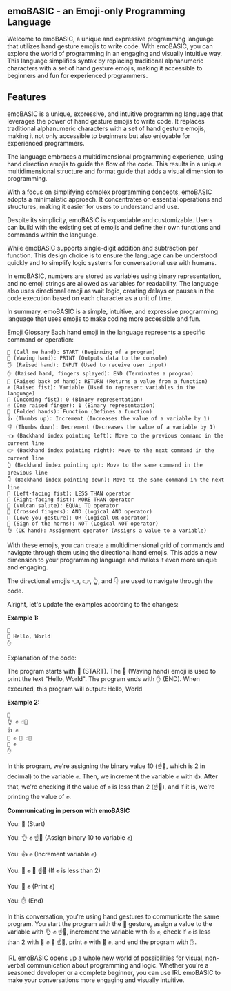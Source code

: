 
## emoBASIC - an Emoji-only Programming Language

Welcome to emoBASIC, a unique and expressive programming language that utilizes hand gesture emojis to write code. With emoBASIC, you can explore the world of programming in an engaging and visually intuitive way. This language simplifies syntax by replacing traditional alphanumeric characters with a set of hand gesture emojis, making it accessible to beginners and fun for experienced programmers. 

## Features

emoBASIC is a unique, expressive, and intuitive programming language that leverages the power of hand gesture emojis to write code. It replaces traditional alphanumeric characters with a set of hand gesture emojis, making it not only accessible to beginners but also enjoyable for experienced programmers.

The language embraces a multidimensional programming experience, using hand direction emojis to guide the flow of the code. This results in a unique multidimensional structure and format guide that adds a visual dimension to programming.

With a focus on simplifying complex programming concepts, emoBASIC adopts a minimalistic approach. It concentrates on essential operations and structures, making it easier for users to understand and use.

Despite its simplicity, emoBASIC is expandable and customizable. Users can build with the existing set of emojis and define their own functions and commands within the language.

While emoBASIC supports single-digit addition and subtraction per function. This design choice is to ensure the language can be understood quickly and to simplify logic systems for conversational use with humans.

In emoBASIC, numbers are stored as variables using binary representation, and no emoji strings are allowed as variables for readability. The language also uses directional emoji as wait logic, creating delays or pauses in the code execution based on each character as a unit of time.

In summary, emoBASIC is a simple, intuitive, and expressive programming language that uses emojis to make coding more accessible and fun.

Emoji Glossary
Each hand emoji in the language represents a specific command or operation:
```
🤙 (Call me hand): START (Beginning of a program)
👋 (Waving hand): PRINT (Outputs data to the console)
🖐️ (Raised hand): INPUT (Used to receive user input)
✋ (Raised hand, fingers splayed): END (Terminates a program)
🤚 (Raised back of hand): RETURN (Returns a value from a function)
✊ (Raised fist): Variable (Used to represent variables in the language)
👊 (Oncoming fist): 0 (Binary representation)
☝️ (One raised finger): 1 (Binary representation)
🙏 (Folded hands): Function (Defines a function)
👍 (Thumbs up): Increment (Increases the value of a variable by 1)
👎 (Thumbs down): Decrement (Decreases the value of a variable by 1)
👈 (Backhand index pointing left): Move to the previous command in the current line
👉 (Backhand index pointing right): Move to the next command in the current line
👆 (Backhand index pointing up): Move to the same command in the previous line
👇 (Backhand index pointing down): Move to the same command in the next line
🤛 (Left-facing fist): LESS THAN operator
🤜 (Right-facing fist): MORE THAN operator
🖖 (Vulcan salute): EQUAL TO operator
🤞 (Crossed fingers): AND (Logical AND operator)
🤟 (Love-you gesture): OR (Logical OR operator)
🤘 (Sign of the horns): NOT (Logical NOT operator)
👌 (OK hand): Assignment operator (Assigns a value to a variable)
```
With these emojis, you can create a multidimensional grid of commands and navigate through them using the directional hand emojis. This adds a new dimension to your programming language and makes it even more unique and engaging.

The directional emojis 👈, 👉, 👆, and 👇 are used to navigate through the code.

Alright, let's update the examples according to the changes:

**Example 1:**
```
🤙
👋 Hello, World
✋
```
Explanation of the code:

The program starts with 🤙 (START). The 👋 (Waving hand) emoji is used to print the text "Hello, World". The program ends with ✋ (END). When executed, this program will output: Hello, World

**Example 2:**
```
🤙
👌 ✊ ☝️👊
👍 ✊
🤛 ✊ 🤜 ☝️👊
👋 ✊
✋
```
In this program, we're assigning the binary value 10 (☝️👊, which is 2 in decimal) to the variable ✊. Then, we increment the variable ✊ with 👍. After that, we're checking if the value of ✊ is less than 2 (☝️👊), and if it is, we're printing the value of ✊.

**Communicating in person with emoBASIC**

You: 🤙 (Start)

You: 👌 ✊ ☝️👊 (Assign binary 10 to variable ✊)

You: 👍 ✊ (Increment variable ✊)

You: 🤛 ✊ 🤜 ☝️👊 (If ✊ is less than 2)

You: 👋 ✊ (Print ✊)

You: ✋ (End)

In this conversation, you're using hand gestures to communicate the same program. You start the program with the 🤙 gesture, assign a value to the variable with 👌 ✊ ☝️👊, increment the variable with 👍 ✊, check if ✊ is less than 2 with 🤛 ✊ 🤜 ☝️👊, print ✊ with 👋 ✊, and end the program with ✋.

IRL emoBASIC opens up a whole new world of possibilities for visual, non-verbal communication about programming and logic. Whether you're a seasoned developer or a complete beginner, you can use IRL emoBASIC to make your conversations more engaging and visually intuitive.
